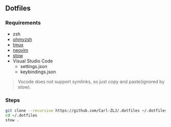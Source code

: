## Dotfiles

### Requirements

- zsh 
- [ohmyzsh](https://github.com/ohmyzsh/ohmyzsh)
- [tmux](https://github.com/tmux/tmux)
- [neovim](https://github.com/neovim/neovim)
- [stow](https://github.com/aspiers/stow)
- Visual Studio Code
    - settings.json
    - keybindings.json
> Vscode does not support symlinks, so just copy and paste(ignored by stow).


### Steps

```bash
git clone --recursive https://github.com/Carl-ZLJ/.dotfiles ~/.dotfiles
cd ~/.dotfiles
stow .
```
